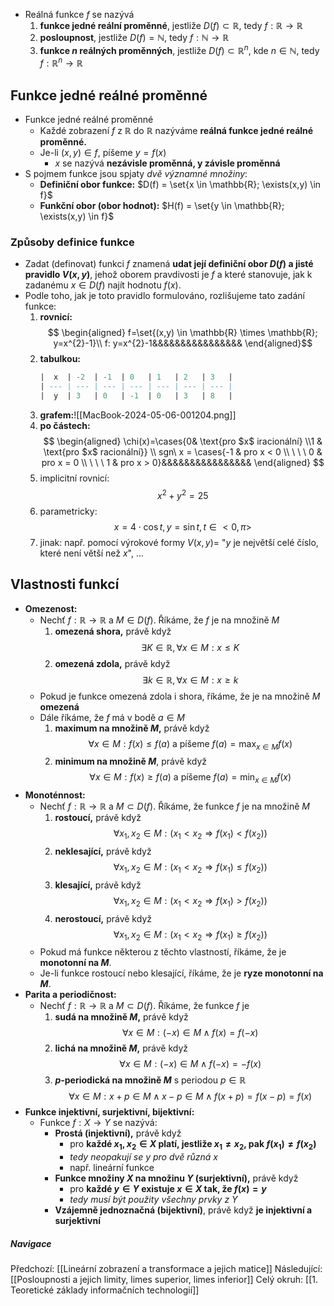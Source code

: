 - Reálná funkce $f$ se nazývá
	1. **funkce jedné reální proměnné**, jestliže $D(f) \subset \mathbb{R}$, tedy $f:\mathbb{R} \rightarrow \mathbb{R}$
	2. **posloupnost**, jestliže $D(f) = \mathbb{N}$, tedy $f: \mathbb{N} \rightarrow \mathbb{R}$
	3. **funkce $n$ reálných proměnných**, jestliže $D(f) \subset \mathbb{R}^{n}$, kde $n \in \mathbb{N}$, tedy $f:\mathbb{R}^{n} \rightarrow \mathbb{R}$

## Funkce jedné reálné proměnné
- Funkce jedné reálné proměnné
	- Každé zobrazení $f$ z $\mathbb{R}$ do $\mathbb{R}$ nazýváme **reálná funkce jedné reálné proměnné.**
	- Je-li $(x,y) \in f$, píšeme $y = f(x)$
		- $x$ se nazývá **nezávisle proměnná, y závisle proměnná**
- S pojmem funkce jsou spjaty *dvě významné množiny*:
	- **Definiční obor funkce:** $D(f) = \set{x \in \mathbb{R}; \exists(x,y) \in f}$
	- **Funkční obor (obor hodnot):** $H(f) = \set{y \in \mathbb{R}; \exists(x,y) \in f}$

### Způsoby definice funkce
- Zadat (definovat) funkci $f$ znamená **udat její definiční obor $D(f)$ a jisté pravidlo $V(x,y)$**, jehož oborem pravdivosti je $f$ a které stanovuje, jak k zadanému $x \in D(f)$ najít hodnotu $f(x)$.
- Podle toho, jak je toto pravidlo formulováno, rozlišujeme tato zadání funkce:
	1. **rovnicí:** $$
	   \begin{aligned}
	   f=\set{(x,y) \in \mathbb{R} \times \mathbb{R}; y=x^{2}-1}\\
	   f: y=x^{2}-1&&&&&&&&&&&&&&&&
	   \end{aligned}$$
	2. **tabulkou:** 
	   ```sql
	   |  x  | -2  | -1  | 0   | 1   | 2   | 3   |
	   | --- | --- | --- | --- | --- | --- | --- |
	   |  y  | 3   | 0   | -1  | 0   | 3   | 8   |
	   ```
	3. **grafem:**![[MacBook-2024-05-06-001204.png]]
	4. **po částech:**
	   $$
	   \begin{aligned}
	   \chi(x)=\cases{0& \text{pro $x$ iracionální} \\1 & \text{pro $x$ racionální}} \\
	   sgn\ x = \cases{-1 & pro x < 0 \\ \ \ \ 0 & pro x = 0 \\ \ \ \ 1 & pro x > 0}&&&&&&&&&&&&&&&&
	   \end{aligned}
	   $$
	5. implicitní rovnicí: $$x^{2}+y^{2}=25$$
	6. parametricky: $$x=4 \cdot \cos{t}, y=\sin{t}, t\in <0, \pi>$$
	7. jinak: např. pomocí výrokové formy $V(x,y)=$ "$y$ je největší celé číslo, které není větší než $x$", ...

## Vlastnosti funkcí
- **Omezenost:**
	- Nechť $f: \mathbb{R} \rightarrow \mathbb{R}$ a $M \in D(f)$. Říkáme, že $f$ je na množině $M$
		1. **omezená shora,** právě když $$\exists K \in \mathbb{R}, \forall{x}\in M: x \leq K$$
		2. **omezená zdola,** právě když $$\exists{k} \in \mathbb{R}, \forall{x} \in M: x \geq k$$
	- Pokud je funkce omezená zdola i shora, říkáme, že je na množině $M$ **omezená**
	- Dále říkáme, že $f$ má v bodě $a \in M$
		1. **maximum na množině $M$,** právě když $$\forall{x} \in M: f(x) \leq f(a) \text{ a píšeme } f(a)=\max_{x\in M}{f(x)}$$
		2. **minimum na množině $M$**, právě když $$\forall{x} \in M: f(x) \geq f(a) \text{ a píšeme } f(a)=\min_{x \in M}{f(x)}$$
- **Monoténnost:**
	- Nechť $f: \mathbb{R} \rightarrow \mathbb{R}$ a $M \subset D(f).$ Říkáme, že funkce $f$ je na množině $M$
		1. **rostoucí,** právě když $$\forall{x_{1},x_{2}} \in M: (x_{1} < x_{2} \Rightarrow f(x_{1}) < f(x_{2}))$$
		2. **neklesající,** právě když $$\forall{x_{1},x_{2}} \in M: (x_{1} < x_{2} \Rightarrow f(x_{1}) \leq f(x_{2}))$$
		3. **klesající,** právě když $$\forall{x_{1},x_{2}} \in M: (x_{1} < x_{2} \Rightarrow f(x_{1}) > f(x_{2}))$$
		4. **nerostoucí,** právě když $$\forall{x_{1},x_{2}} \in M:(x_{1}<x_{2} \Rightarrow f(x_{1}) \geq f(x_{2}))$$
	- Pokud má funkce některou z těchto vlastností, říkáme, že je **monotonní na $M$**.
	- Je-li funkce rostoucí nebo klesající, říkáme, že je **ryze monotonní na $M$**.
- **Parita a periodičnost:**
	- Nechť $f: \mathbb{R} \rightarrow \mathbb{R}$ a $M \subset D(f)$. Říkáme, že funkce $f$ je
		1. **sudá na množině $M$,** právě když $$\forall{x} \in M: (-x) \in M \land f(x) = f(-x)$$
		2. **lichá na množině $M$,** právě když $$\forall{x} \in M:(-x) \in M \land f(-x) = -f(x)$$
		3. **$p$-periodická na množině $M$** s periodou $p \in \mathbb{R}$ $$\forall{x} \in M: x + p \in M \land x-p \in M \land f(x+p)=f(x-p)=f(x)$$
- **Funkce injektivní, surjektivní, bijektivní:**
	- Funkce $f: X \rightarrow Y$ se nazývá:
		- **Prostá (injektivní),** právě když
			- pro **každé $x_{1}, x_{2} \in X$ platí, jestliže $x_{1} \neq x_{2}$, pak $f(x_{1}) \neq f(x_{2})$**
			- *tedy neopakují se $y$ pro dvě různá $x$*
			- např. lineární funkce
		- **Funkce množiny $X$ na množinu $Y$ (surjektivní),** právě když
			- pro **každé $y \in Y$ existuje $x \in X$ tak, že $f(x) = y$**
			- *tedy musí být použity všechny prvky z $Y$*
		- **Vzájemně jednoznačná (bijektivní)**, právě když **je injektivní a surjektivní**

##### Navigace
Předchozí:  [[Lineární zobrazení a transformace a jejich matice]]
Následující: [[Posloupnosti a jejich limity, limes superior, limes inferior]]
Celý okruh: [[1. Teoretické základy informačních technologií]]